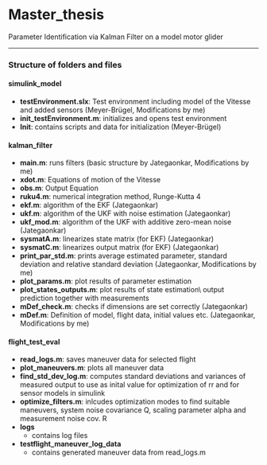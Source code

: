 # Master_thesis
Parameter Identification via Kalman Filter on a model motor glider


-------------------------------------------
### Structure of folders and files  
#### simulink_model 
- **testEnvironment.slx**: 	Test environment including model of the Vitesse and added sensors (Meyer-Brügel, Modifications by me)  
- **init_testEnvironment.m**: 	initializes and opens test environment  
- **Init**: 			contains scripts and data for initialization (Meyer-Brügel)



#### kalman_filter
- **main.m**: runs filters (basic structure by Jategaonkar, Modifications by me)
- **xdot.m**: Equations of motion of the Vitesse
- **obs.m**: Output Equation 
- **ruku4.m**: numerical integration method, Runge-Kutta 4
- **ekf.m**: algorithm of the EKF (Jategaonkar)
- **ukf.m**: algorithm of the UKF with noise estimation (Jategaonkar)
- **ukf_mod.m**: algorithm of the UKF with additive zero-mean noise (Jategaonkar)	
- **sysmatA.m**: linearizes state matrix (for EKF) (Jategaonkar)
- **sysmatC.m**: linearizes output matrix (for EKF) (Jategaonkar)
- **print_par_std.m**: prints average estimated parameter,
 	 standard deviation and
	relative standard deviation 
	(Jategaonkar, Modifications by me)
- **plot_params.m**: plot results of parameter estimation
- **plot_states_outputs.m**: plot results of state estimation\ output prediction
	together with measurements
- **mDef_check.m**: checks if dimensions are set correctly
	(Jategaonkar)
- **mDef.m**: Definition of model, flight data, initial values etc. 
	(Jategaonkar, Modifications by me)



#### flight_test_eval
- **read_logs.m**: saves maneuver data for selected flight
- **plot_maneuvers.m**: plots all maneuver data
- **find_std_dev_log.m**: computes standard deviations and variances of measured output
	to use as inital value for optimization of rr 
	and for sensor models in simulink 
- **optimize_filters.m**: inlcudes optimization modes to find suitable maneuvers, 
	system noise covariance Q,
	scaling parameter alpha and 
	measurement noise cov. R
- **logs**
	- contains log files 
- **testflight_maneuver_log_data** 
	- contains generated maneuver data from read_logs.m
